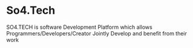 # So4.Tech
SO4.TECH is software Development Platform which allows Programmers/Developers/Creator Jointly Develop and benefit from their work
